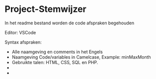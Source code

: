 # Project-Stemwijzer
In het readme bestand worden de code afspraken begehouden 

Editor: VSCode

Syntax afspraken: 

 - Alle naamgeving en comments in het Engels
 - Naamgeving Code/variables in Camelcase, Example: minMaxMonth
 - Gebruikte talen: HTML, CSS, SQL en PHP. 
 -
 -